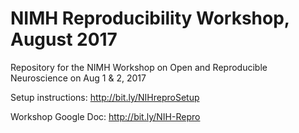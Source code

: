 # NIMH Reproducibility Workshop, August 2017
Repository for the NIMH Workshop on Open and Reproducible Neuroscience on Aug 1 &amp; 2, 2017

Setup instructions:
http://bit.ly/NIHreproSetup

Workshop Google Doc:
http://bit.ly/NIH-Repro

